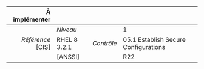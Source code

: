 
|           À implémenter    |    |    |    |
|----------------:|:---|---:|:---|
|                 |*Niveau*|| 1 |
|*Référence* [CIS]| RHEL 8 3.2.1 |*Contrôle*| 05.1 Establish Secure Configurations |
|                 |[ANSSI] || R22 |

